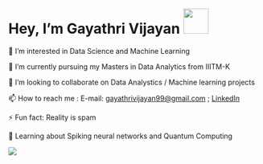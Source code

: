 
 <h1> Hey, I’m Gayathri Vijayan <img width="50px" src="https://media.tenor.com/images/30169e4a670daf12443df7d2dd140176/tenor.gif" /> </h1>

👀 I’m interested in Data Science and Machine Learning

🌱 I’m currently pursuing my Masters in Data Analytics from IIITM-K

💞️ I’m looking to collaborate on Data Analystics / Machine learning projects

📫 How to reach me : E-mail: gayathrivijayan99@gmail.com ; [LinkedIn](https://www.linkedin.com/in/gayathri-v-482215204/)

⚡ Fun fact: Reality is spam

🌱 Learning about Spiking neural networks and Quantum Computing


<img src="https://github-readme-stats.vercel.app/api?username=Gayathri-Vijayan&&show_icons=true&title_color=ffffff&icon_color=bb2acf&text_color=daf7dc&bg_color=151515">


<!--
- 🔭 I’m currently working on ...
- 🌱 I’m currently learning ...
- 👯 I’m looking to collaborate on ...
- 🤔 I’m looking for help with ...
- 💬 Ask me about ...
- 📫 How to reach me: ...
- 😄 Pronouns: ...
- ⚡ Fun fact: ...
-->

